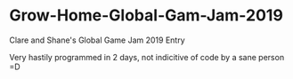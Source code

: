 # Grow-Home-Global-Gam-Jam-2019

Clare and Shane's Global Game Jam 2019 Entry

Very hastily programmed in 2 days, not indicitive of code by a sane person =D
